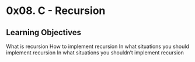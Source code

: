 # 0x08. C - Recursion

## Learning Objectives

What is recursion
How to implement recursion
In what situations you should implement recursion
In what situations you shouldn’t implement recursion
